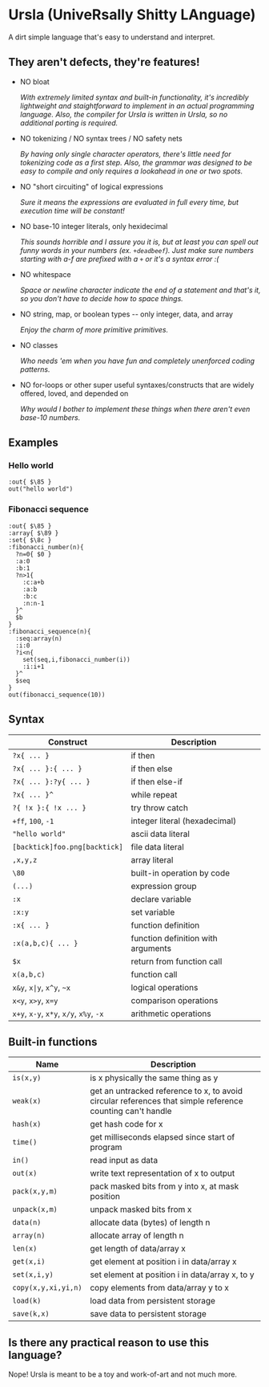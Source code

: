 # Ursla (UniveRsally Shitty LAnguage)

A dirt simple language that's easy to understand and interpret.

## They aren't defects, they're features!

* NO bloat

    *With extremely limited syntax and built-in functionality, it's incredibly lightweight and staightforward to implement in an actual programming language. Also, the compiler for Ursla is written in Ursla, so no additional porting is required.*

* NO tokenizing / NO syntax trees / NO safety nets

    *By having only single character operators, there's little need for tokenizing code as a first step. Also, the grammar was designed to be easy to compile and only requires a lookahead in one or two spots.*

* NO "short circuiting" of logical expressions

    *Sure it means the expressions are evaluated in full every time, but execution time will be constant!*

* NO base-10 integer literals, only hexidecimal

    *This sounds horrible and I assure you it is, but at least you can spell out funny words in your numbers (ex. `+deadbeef`). Just make sure numbers starting with a-f are prefixed with a `+` or it's a syntax error :(*

* NO whitespace

    *Space or newline character indicate the end of a statement and that's it, so you don't have to decide how to space things.*

* NO string, map, or boolean types -- only integer, data, and array

    *Enjoy the charm of more primitive primitives.*

* NO classes

    *Who needs 'em when you have fun and completely unenforced coding patterns.*

* NO for-loops or other super useful syntaxes/constructs that are widely offered, loved, and depended on

    *Why would I bother to implement these things when there aren't even base-10 numbers.*

## Examples

### Hello world
```
:out{ $\85 }
out("hello world")
```

### Fibonacci sequence
```
:out{ $\85 }
:array{ $\89 }
:set{ $\8c }
:fibonacci_number(n){
  ?n=0{ $0 }
  :a:0
  :b:1
  ?n>1{
    :c:a+b
    :a:b
    :b:c
    :n:n-1
  }^
  $b
}
:fibonacci_sequence(n){
  :seq:array(n)
  :i:0
  ?i<n{
    set(seq,i,fibonacci_number(i))
    :i:i+1
  }^
  $seq
}
out(fibonacci_sequence(10))
```

## Syntax

| Construct | Description |
| - | - |
| `?x{ ... }` | if then |
| `?x{ ... }:{ ... } ` | if then else |
| `?x{ ... }:?y{ ... } ` | if then else-if |
| `?x{ ... }^` | while repeat |
| `?{ !x }:{ !x ... }` | try throw catch |
| `+ff`, `100`, `-1` | integer literal (hexadecimal)|
| `"hello world"` | ascii data literal |
| `[backtick]foo.png[backtick]` | file data literal |
| `,x,y,z` | array literal |
| `\80` | built-in operation by code|
| `(...)` | expression group |
| `:x` | declare variable |
| `:x:y` | set variable |
| `:x{ ... }` | function definition |
| `:x(a,b,c){ ... }` | function definition with arguments |
| `$x` | return from function call |
| `x(a,b,c)` | function call |
| `x&y`, `x\|y`, `x^y`, `~x` | logical operations |
| `x<y`, `x>y`, `x=y` | comparison operations |
| `x+y`, `x-y`, `x*y`, `x/y`, `x%y`, `-x` | arithmetic operations |

## Built-in functions

| Name | Description |
| - | - |
| `is(x,y)` | is x physically the same thing as y |
| `weak(x)` | get an untracked reference to x, to avoid circular references that simple reference counting can't handle |
| `hash(x)` | get hash code for x |
| `time()` | get milliseconds elapsed since start of program |
| `in()` | read input as data |
| `out(x)` | write text representation of x to output |
| `pack(x,y,m)` | pack masked bits from y into x, at mask position |
| `unpack(x,m)` | unpack masked bits from x |
| `data(n)` | allocate data (bytes) of length n
| `array(n)` | allocate array of length n
| `len(x)` | get length of data/array x |
| `get(x,i)` | get element at position i in data/array x |
| `set(x,i,y)` | set element at position i in data/array x, to y |
| `copy(x,y,xi,yi,n)` | copy elements from data/array y to x |
| `load(k)` | load data from persistent storage |
| `save(k,x)` | save data to persistent storage |

## Is there any practical reason to use this language?

Nope! Ursla is meant to be a toy and work-of-art and not much more.
